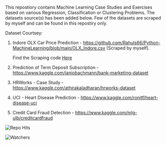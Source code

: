 This repostiory contains Machine Learning Case Studies and Exercises based on various Regression, Classification or Clustering Problems. The datasets source(s) has been added below. 
Few of the datasets are scraped by myself and can be found in this repostiry only.

Dataset Courtsey:

1. Indore OLX Car Price Prediction - https://github.com/Rahuls66/Python-MachineLearning/blob/main/OLX_Indore.csv (Scraped by myself).
    
    Find the Scraping code [Here](https://github.com/Rahuls66/Python-DataScraping/blob/main/OLX%20Cars%20-%206th%20August%202021.ipynb)

2. Prediction of Term Deposit Subscription - https://www.kaggle.com/janiobachmann/bank-marketing-dataset
3. HRWorks - Case Study - https://www.kaggle.com/athirakaladharan/hrworks-dataset
4. UCI - Heart Disease Prediction - https://www.kaggle.com/ronitf/heart-disease-uci
5. Credit Card Fraud Detection - https://www.kaggle.com/mlg-ulb/creditcardfraud



![Repo Hits](https://hitcounter.pythonanywhere.com/count/tag.svg?url=https://github.com/Rahuls66/Python-MachineLearning)

![Watchers](https://img.shields.io/github/watchers/Rahuls66/Python-MachineLearning?style=social)
